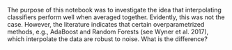 The purpose of this notebook was to investigate the idea that interpolating classifiers perform well when averaged together. Evidently, this was not the case. However, the literature indicates that certain overparametrized methods, e.g., AdaBoost and Random Forests (see Wyner et al. 2017), which interpolate the data are robust to noise. What is the difference?
